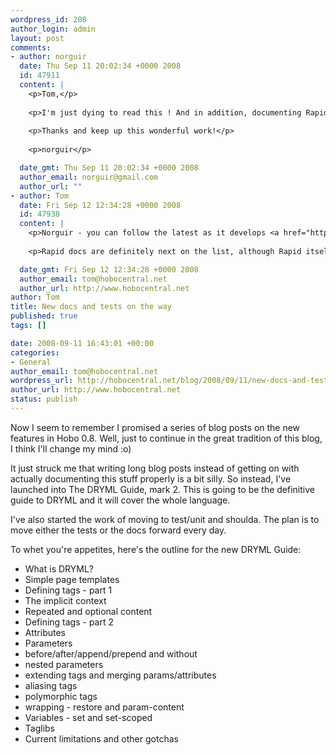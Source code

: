 ```yaml
--- 
wordpress_id: 208
author_login: admin
layout: post
comments: 
- author: norguir
  date: Thu Sep 11 20:02:34 +0000 2008
  id: 47911
  content: |
    <p>Tom,</p>
    
    <p>I'm just dying to read this ! And in addition, documenting Rapid would be very, very, very useful...</p>
    
    <p>Thanks and keep up this wonderful work!</p>
    
    <p>norguir</p>

  date_gmt: Thu Sep 11 20:02:34 +0000 2008
  author_email: norguir@gmail.com
  author_url: ""
- author: Tom
  date: Fri Sep 12 12:34:28 +0000 2008
  id: 47938
  content: |
    <p>Norguir - you can follow the latest as it develops <a href="http://github.com/tablatom/hobocentral/tree/master/docs/dryml-guide.markdown" rel="nofollow">on github</a></p>
    
    <p>Rapid docs are definitely next on the list, although Rapid itself needs some cleaning up first.</p>

  date_gmt: Fri Sep 12 12:34:28 +0000 2008
  author_email: tom@hobocentral.net
  author_url: http://www.hobocentral.net
author: Tom
title: New docs and tests on the way
published: true
tags: []

date: 2008-09-11 16:43:01 +00:00
categories: 
- General
author_email: tom@hobocentral.net
wordpress_url: http://hobocentral.net/blog/2008/09/11/new-docs-and-tests-on-the-way/
author_url: http://www.hobocentral.net
status: publish
---
```

Now I seem to remember I promised a series of blog posts on the new features in Hobo 0.8. Well, just to continue in the great tradition of this blog, I think I'll change my mind :o)

It just struck me that writing long blog posts instead of getting on with actually documenting this stuff properly is a bit silly. So instead, I've launched into The DRYML Guide, mark 2. This is going to be the definitive guide to DRYML and it will cover the whole language. 

I've also started the work of moving to test/unit and shoulda. The plan is to move either the tests or the docs forward every day.

To whet you're appetites, here's the outline for the new DRYML Guide:

 - What is DRYML?
 - Simple page templates
 - Defining tags - part 1
 - The implicit context
 - Repeated and optional content
 - Defining tags - part 2
 - Attributes
 - Parameters
 - before/after/append/prepend and without
 - nested parameters
 - extending tags and merging params/attributes
 - aliasing tags
 - polymorphic tags
 - wrapping - restore and param-content
 - Variables - set and set-scoped
 - Taglibs
 - Current limitations and other gotchas
